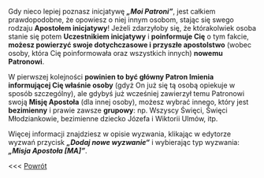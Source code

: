 Gdy nieco lepiej poznasz inicjatywę **_„Moi Patroni”_**, jest całkiem prawdopodobne, że opowiesz o niej innym osobom, stając się swego rodzaju **Apostołem inicjatywy**! Jeżeli zdarzyłoby się, że którakolwiek osoba stanie się potem **Uczestnikiem inicjatywy** i **poinformuje Cię** o tym fakcie, **możesz powierzyć swoje dotychczasowe i przyszłe apostolstwo** (wobec osoby, która Cię poinformowała oraz wszystkich innych) **nowemu Patronowi**.

W pierwszej kolejności **powinien to być główny Patron Imienia informującej Cię właśnie osoby** (gdyż On już się tą osobą opiekuje w sposób szczególny), ale gdybyś już wcześniej zawierzył temu Patronowi swoją **Misję Apostoła** (dla innej osoby), możesz wybrać innego, który jest **bezimienny** i prawie zawsze **grupowy**: np. Wszyscy Święci, Święci Młodziankowie, bezimienne dziecko Józefa i Wiktorii Ulmów, itp.

Więcej informacji znajdziesz w opisie wyzwania, klikając w edytorze wyzwań przycisk **_„Dodaj nowe wyzwanie“_** i wybierając typ wyzwania: **_„Misja Apostoła [MA]”_**.

&lt;&lt;&lt; [Powrót](/guide/god-and-me)
